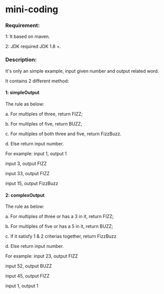 # mini-coding

### Requirement:
1: It based on maven.

2: JDK required JDK 1.8 +.

### Description:
It's only an simple example, input given number and output related word.

It contains 2 different method:

#### 1: simpleOutput
The rule as below:

a. For multiples of three, return FIZZ; 

b. For multiples of five, return BUZZ; 

c. For multiples of both three and five, return FizzBuzz. 

d. Else return input number.

For example:
input 1, output 1 

input 3, output FIZZ 

input 33, output FIZZ 

input 15, output FizzBuzz 


#### 2: complexOutput
The rule as below:

a. For multiples of three or has a 3 in it, return FIZZ; 

b. For multiples of five or has a 5 in it, return BUZZ; 

c. If it satisfy 1 & 2 criterias together, return FizzBuzz 

d. Else return input number.

For example:
input 23, output FIZZ 

input 52, output BUZZ 

input 45, output FIZZ 

input 1, output 1 


